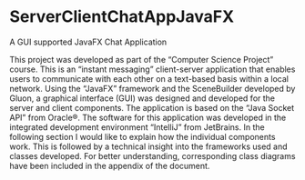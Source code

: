 # ServerClientChatAppJavaFX
A GUI supported JavaFX Chat Application

This project was developed as part of the “Computer Science Project” course. This is an “instant messaging” client-server application that enables users to communicate with each other on a text-based basis within a local network. Using the “JavaFX” framework and the SceneBuilder developed by Gluon, a graphical interface (GUI) was designed and developed for the server and client components. The application is based on the “Java Socket API” from Oracle®. The software for this application was developed in the integrated development environment “IntelliJ” from JetBrains. In the following section I would like to explain how the individual components work. This is followed by a technical insight into the frameworks used and classes developed. For better understanding, corresponding class diagrams have been included in the appendix of the document.
